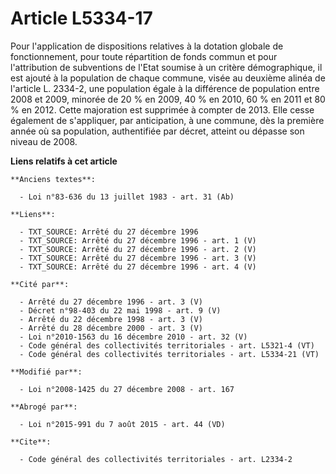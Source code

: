 # Article L5334-17

Pour l'application de dispositions relatives à la dotation globale de fonctionnement, pour toute répartition de fonds commun
et pour l'attribution de subventions de l'Etat soumise à un critère démographique, il est ajouté à la population de chaque
commune, visée au deuxième alinéa de l'article L. 2334-2, une population égale à la différence de population entre 2008 et
2009, minorée de 20 % en 2009, 40 % en 2010, 60 % en 2011 et 80 % en 2012. Cette majoration est supprimée à compter de 2013.
Elle cesse également de s'appliquer, par anticipation, à une commune, dès la première année où sa population, authentifiée
par décret, atteint ou dépasse son niveau de 2008.

**Liens relatifs à cet article**

	**Anciens textes**:

	  - Loi n°83-636 du 13 juillet 1983 - art. 31 (Ab)

	**Liens**:

	  - TXT_SOURCE: Arrêté du 27 décembre 1996
	  - TXT_SOURCE: Arrêté du 27 décembre 1996 - art. 1 (V)
	  - TXT_SOURCE: Arrêté du 27 décembre 1996 - art. 2 (V)
	  - TXT_SOURCE: Arrêté du 27 décembre 1996 - art. 3 (V)
	  - TXT_SOURCE: Arrêté du 27 décembre 1996 - art. 4 (V)

	**Cité par**:

	  - Arrêté du 27 décembre 1996 - art. 3 (V)
	  - Décret n°98-403 du 22 mai 1998 - art. 9 (V)
	  - Arrêté du 22 décembre 1998 - art. 3 (V)
	  - Arrêté du 28 décembre 2000 - art. 3 (V)
	  - Loi n°2010-1563 du 16 décembre 2010 - art. 32 (V)
	  - Code général des collectivités territoriales - art. L5321-4 (VT)
	  - Code général des collectivités territoriales - art. L5334-21 (VT)

	**Modifié par**:

	  - Loi n°2008-1425 du 27 décembre 2008 - art. 167

	**Abrogé par**:

	  - Loi n°2015-991 du 7 août 2015 - art. 44 (VD)

	**Cite**:

	  - Code général des collectivités territoriales - art. L2334-2
